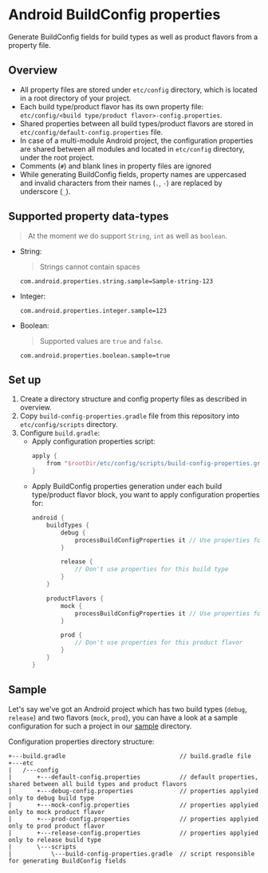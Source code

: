 # Android BuildConfig properties
Generate BuildConfig fields for build types as well as product flavors from a property file.

## Overview
- All property files are stored under `etc/config` directory, which is located in a root directory of your project.
- Each build type/product flavor has its own property file: `etc/config/<build type/product flavor>-config.properties`.
- Shared properties between all build types/product flavors are stored in `etc/config/default-config.properties` file.
- In case of a multi-module Android project, the configuration properties are shared between all modules and located in `etc/config` directory, under the root project. 
- Comments (`#`) and blank lines in property files are ignored
- While generating BuildConfig fields, property names are uppercased and invalid characters from their names (`.`, `-`) are replaced by underscore (`_`). 

## Supported property data-types
> At the moment we do support `String`, `int` as well as `boolean`.

- String:
    > Strings cannot contain spaces

    ```properties
    com.android.properties.string.sample=Sample-string-123
    ```

- Integer:
    ```properties
    com.android.properties.integer.sample=123
    ```

- Boolean:
    > Supported values are `true` and `false`.

    ```properties
    com.android.properties.boolean.sample=true
    ```

## Set up
1. Create a directory structure and config property files as described in overview.
2. Copy `build-config-properties.gradle` file from this repository into `etc/config/scripts` directory.
3. Configure `build.gradle`:
    - Apply configuration properties script:
        ```groovy
        apply {
            from "$rootDir/etc/config/scripts/build-config-properties.gradle"
        }
        ```
    - Apply BuildConfig properties generation under each build type/product flavor block, you want to apply configuration properties for:
        ```groovy
        android {
            buildTypes {
                debug {
                    processBuildConfigProperties it // Use properties for this build type
                }
        
                release {
                    // Don't use properties for this build type
                }
            }
        
            productFlavors {
                mock {
                    processBuildConfigProperties it // Use properties for this product flavor
                }
        
                prod {
                    // Don't use properties for this product flavor
                }
            }
        }
        ```

## Sample
Let's say we've got an Android project which has two build types (`debug`, `release`) and two flavors (`mock`, `prod`), you can have a look at a sample configuration for such a project in our [sample](sample) directory.

Configuration properties directory structure:
```
+---build.gradle                                // build.gradle file
+---etc
|   /---config
|       +---default-config.properties           // default properties, shared between all build types and product flavors
|       +---debug-config.properties             // properties applyied only to debug build type
|       +---mock-config.properties              // properties applyied only to mock product flavor
|       +---prod-config.properties              // properties applyied only to prod product flavor
|       +---release-config.properties           // properties applyied only to release build type
|       \---scripts
|           \---build-config-properties.gradle  // script responsible for generating BuildConfig fields
```
